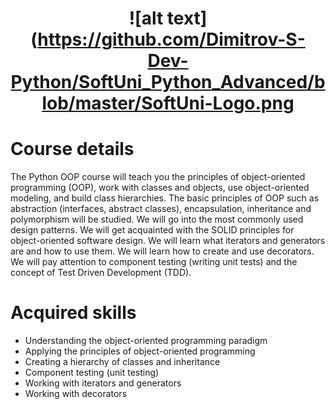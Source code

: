 # <p align="center"> ![alt text](https://github.com/Dimitrov-S-Dev-Python/SoftUni_Python_Advanced/blob/master/SoftUni-Logo.png <p>
# Course details
The Python OOP course will teach you the principles of object-oriented programming (OOP), work with classes and objects, use object-oriented modeling, and build class hierarchies. The basic principles of OOP such as abstraction (interfaces, abstract classes), encapsulation, inheritance and polymorphism will be studied. We will go into the most commonly used design patterns. We will get acquainted with the SOLID principles for object-oriented software design. We will learn what iterators and generators are and how to use them. We will learn how to create and use decorators. We will pay attention to component testing (writing unit tests) and the concept of Test Driven Development (TDD).
# Acquired skills
- Understanding the object-oriented programming paradigm
- Applying the principles of object-oriented programming
- Creating a hierarchy of classes and inheritance
- Component testing (unit testing)
- Working with iterators and generators
- Working with decorators